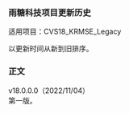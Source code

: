 ### 雨糖科技项目更新历史
适用项目：CVS18_KRMSE_Legacy<br>
<!--v20.5.0.76_x64_r100c 版本开始，我们修改了特别版程序的版本号规则。<br>-->
<!--[请转到此页查阅新版 32 位程序的更新历史。](https://github.com/RainCandyTech/RCProject_UpdateHistory/blob/main/CVS18_KRMSE_x86.md)<br>-->
<!--[请转到此页查阅新版 64 位程序的更新历史。](https://github.com/RainCandyTech/RCProject_UpdateHistory/blob/main/CVS18_KRMSE_x64.md)<br>-->
以更新时间从新到旧排序。

### 正文
v18.0.0.0（2022/11/04）<br>
第一版。
